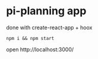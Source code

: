 # pi-planning app
done with create-react-app + hoox

`npm i && npm start` 

open http://localhost:3000/
